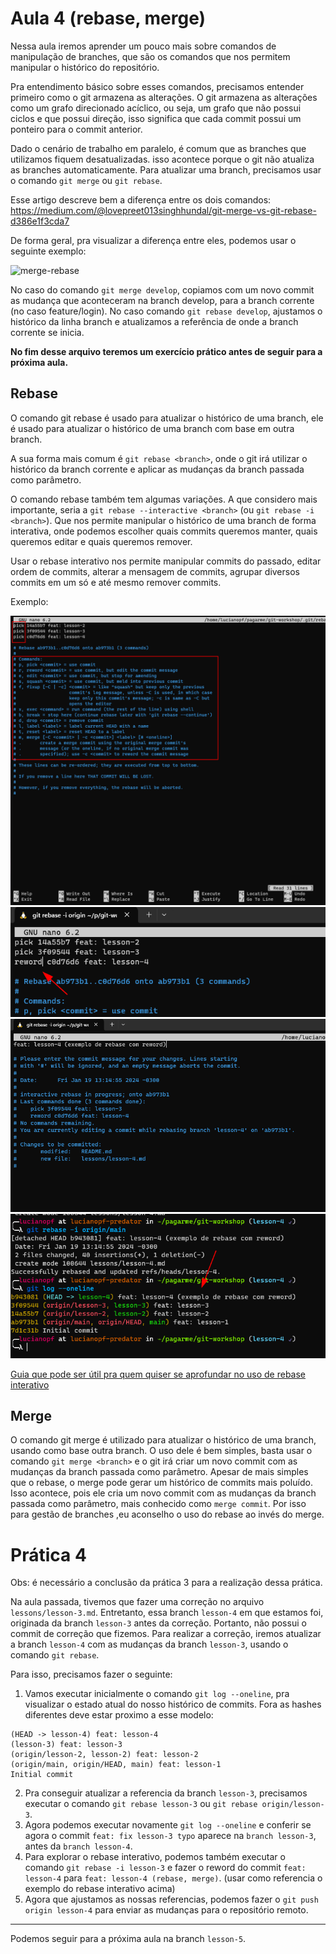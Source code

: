# Aula 4 (rebase, merge)

Nessa aula iremos aprender um pouco mais sobre comandos de manipulação de branches, que são os comandos que nos permitem manipular o histórico do repositório.

Pra entendimento básico sobre esses comandos, precisamos entender primeiro como o git armazena as alterações. O git armazena as alterações como um grafo direcionado acíclico, ou seja, um grafo que não possui ciclos e que possui direção, isso significa que cada commit possui um ponteiro para o commit anterior.

Dado o cenário de trabalho em paralelo, é comum que as branches que utilizamos fiquem desatualizadas. isso acontece porque o git não atualiza as branches automaticamente. Para atualizar uma branch, precisamos usar o comando `git merge` ou `git rebase`.

Esse artigo descreve bem a diferença entre os dois comandos: https://medium.com/@lovepreet013singhhundal/git-merge-vs-git-rebase-d386e1f3cda7

De forma geral, pra visualizar a diferença entre eles, podemos usar o seguinte exemplo:

![merge-rebase](https://miro.medium.com/v2/resize:fit:720/format:webp/1*s9vhZ0Arc0ViAnl9ksy_Ew.png)

No caso do comando `git merge develop`, copiamos com um novo commit as mudança que aconteceram na branch develop, para a branch corrente (no caso feature/login). 
No caso comando `git rebase develop`, ajustamos o histórico da linha branch e atualizamos a referência de onde a branch corrente se inicia. 

**No fim desse arquivo teremos um exercício prático antes de seguir para a próxima aula.**

## Rebase

O comando git rebase é usado para atualizar o histórico de uma branch, ele é usado para atualizar o histórico de uma branch com base em outra branch.

A sua forma mais comum é `git rebase <branch>`, onde o git irá utilizar o histórico da branch corrente e aplicar as mudanças da branch passada como parâmetro.

O comando rebase também tem algumas variações. A que considero mais importante, seria a `git rebase --interactive <branch>` (ou `git rebase -i <branch>`). Que nos permite manipular o histórico de uma branch de forma interativa, onde podemos escolher quais commits queremos manter, quais queremos editar e quais queremos remover.

Usar o rebase interativo nos permite manipular commits do passado, editar ordem de commits, alterar a mensagem de commits, agrupar diversos commits em um só e até mesmo remover commits.

Exemplo:

![rebase_1](../images/rebase_i_1.png)
![rebase_1](../images/rebase_i_2.png)
![rebase_1](../images/rebase_i_3.png)
![rebase_1](../images/rebase_i_4.png)

[Guia que pode ser útil pra quem quiser se aprofundar no uso de rebase interativo](https://medium.com/@lukz/git-rebase-interactive-e-amend-para-uma-melhor-hist%C3%B3ria-no-seu-projeto-cb2f5c09b161)

## Merge

O comando git merge é utilizado para atualizar o histórico de uma branch, usando como base outra branch.
O uso dele é bem simples, basta usar o comando `git merge <branch>` e o git irá criar um novo commit com as mudanças da branch passada como parâmetro.
Apesar de mais simples que o rebase, o merge pode gerar um histórico de commits mais poluído. Isso acontece, pois ele cria um novo commit com as mudanças da branch passada como parâmetro, mais conhecido como `merge commit`.  Por isso para gestão de branches ,eu aconselho o uso do rebase ao invés do merge.

# Prática 4

Obs: é necessário a conclusão da prática 3 para a realização dessa prática.

Na aula passada, tivemos que fazer uma correção no arquivo `lessons/lesson-3.md`. Entretanto, essa branch `lesson-4` em que estamos foi, originada da branch `lesson-3` antes da correção. Portanto, não possui o commit de correção que fizemos. Para realizar a correção,  iremos  atualizar a branch `lesson-4` com as mudanças da branch `lesson-3`, usando o comando `git rebase`.

Para isso, precisamos fazer o seguinte:
1. Vamos executar inicialmente o comando `git log --oneline`, pra visualizar o estado atual do nosso histórico de commits.
Fora as hashes diferentes deve estar proximo a esse modelo:
```text
(HEAD -> lesson-4) feat: lesson-4
(lesson-3) feat: lesson-3
(origin/lesson-2, lesson-2) feat: lesson-2
(origin/main, origin/HEAD, main) feat: lesson-1
Initial commit
```
2. Pra conseguir atualizar a referencia da branch `lesson-3`, precisamos executar o comando `git rebase lesson-3` ou `git rebase origin/lesson-3`.
3. Agora podemos executar novamente `git log --oneline` e conferir se agora o commit `feat: fix lesson-3 typo` aparece na `branch lesson-3`, antes da `branch lesson-4`.
4. Para explorar o rebase interativo, podemos também executar o comando `git rebase -i lesson-3` e fazer o reword do commit `feat: lesson-4` para `feat: lesson-4 (rebase, merge)`. (usar como referencia o exemplo do rebase interativo acima)
5. Agora que ajustamos as nossas referencias, podemos fazer o `git push origin lesson-4` para enviar as mudanças para o repositório remoto.

--- 

Podemos seguir para a próxima aula na branch `lesson-5`.